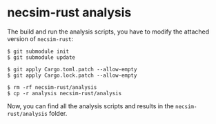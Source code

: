 # necsim-rust analysis

The build and run the analysis scripts, you have to modify the attached version of `necsim-rust`:
```shell
$ git submodule init
$ git submodule update

$ git apply Cargo.toml.patch --allow-empty
$ git apply Cargo.lock.patch --allow-empty

$ rm -rf necsim-rust/analysis
$ cp -r analysis necsim-rust/analysis
```
Now, you can find all the analysis scripts and results in the `necsim-rust/analysis` folder.
